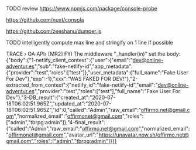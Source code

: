 

TODO review
https://www.npmjs.com/package/console-probe


https://github.com/nuxt/consola


https://github.com/zeeshanu/dumper.js

TODO intelligently compute max line and stringify on 1 line if possible


TRACE  › OA∙API› [MR2] FYI The middleware "_handler(in)" set the body: {"body":{"1-netlify_client_context":{"user":{"email":"dev@online-adventur.es","sub":"fake-netlify-id","app_metadata":{"provider":"test","roles":["test"]},"user_metadata":{"full_name":"Fake User For Dev"},"exp":-1},"xxx":"WAS FAKED FOR DEV!"},"2-extracted_from_context":{"netlify_id":"fake-netlify-id","email":"dev@online-adventur.es","provider":"test","roles":["test"],"full_name":"Fake User For Dev"},"3-DB_result":{"created_at":"2020-07-18T06:02:51.965Z","updated_at":"2020-07-18T06:02:51.965Z","id":0,"called":"Admin","raw_email":"offirmo.net@gmail.com","normalized_email":"offirmonet@gmail.com","roles":["admin","tbrpg:admin"]},"4-final_result":{"called":"Admin","raw_email":"offirmo.net@gmail.com","normalized_email":"offirmonet@gmail.com","avatar_url":"https://unavatar.now.sh/offirmo.net@gmail.com","roles":["admin","tbrpg:admin"]}}}

